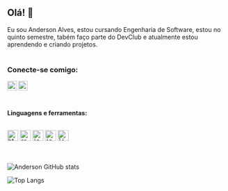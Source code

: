 ## Olá! 👋

Eu sou Anderson Alves, estou cursando Engenharia de Software, estou no quinto semestre, tabém faço parte do DevClub e atualmente estou aprendendo e criando projetos.
<br>
<br>

### Conecte-se comigo:

<a href="https://www.instagram.com/andersonalvesasa/">
<img align="left" src="https://upload.wikimedia.org/wikipedia/commons/thumb/9/95/Instagram_logo_2022.svg/2048px-Instagram_logo_2022.svg.png" width="22px" />
</a>
<a href="https://www.linkedin.com/in/anderson-alves-asa/"> 
<img align="left" src="https://upload.wikimedia.org/wikipedia/commons/thumb/8/81/LinkedIn_icon.svg/1200px-LinkedIn_icon.svg.png" width="22px" />
</a>
<br />
<br />
<br />

<p align="left">
 <strong> Linguagens e ferramentas:</strong>
  <br />
  <br />
</p>

 <code align="left"><img src="https://upload.wikimedia.org/wikipedia/commons/thumb/6/61/HTML5_logo_and_wordmark.svg/512px-HTML5_logo_and_wordmark.svg.png" height="25" alt="html-logo" /></code>
 <code><img src="https://upload.wikimedia.org/wikipedia/commons/thumb/d/d5/CSS3_logo_and_wordmark.svg/1452px-CSS3_logo_and_wordmark.svg.png"  height="25" alt="css-logo" /></code>
 <code><img src="https://wildcardcorp.com/image-repository/javascript-icon.png/@@images/image.png" alt="javascript-logo" height="25" /></code>
 <code><img src="https://upload.wikimedia.org/wikipedia/pt/thumb/3/30/Java_programming_language_logo.svg/1119px-Java_programming_language_logo.svg.png" height="25" alt="java-logo"  /></code>
 <code><img src="https://upload.wikimedia.org/wikipedia/commons/thumb/1/18/C_Programming_Language.svg/1200px-C_Programming_Language.svg.png" height="25" alt="linguagemC-logo" /></code>
<br />
<br />
<br />

![Anderson GitHub stats](https://github-readme-stats.vercel.app/api?username=andersonkrnalves&show_icons=true&theme=radical)

![Top Langs](https://github-readme-stats.vercel.app/api/top-langs/?username=andersonkrnalves&layout=compact&theme=radical)
